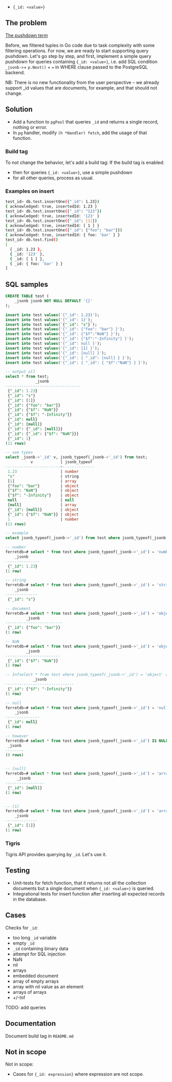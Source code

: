 * `{_id: <value>}`

## The problem

[The pushdown term](https://www.quora.com/What-do-we-mean-when-we-say-SQL-pushdown)

Before, we filtered tuples in Go code due to task complexity with some filtering operations.
For now, we are ready to start supporting query pushdown.
Let's go step by step, and first, implement a simple query pushdown for queries containing `{_id: <value>}`,
i.e. add SQL condition `_jsonb->`+ `p.Next()` + `=` in WHERE clause passed to the PostgreSQL backend.

NB: There is no new functionality from the user perspective – we already support _id values that are documents, for example, and that should not change.

## Solution

* Add a function to `pgPool` that queries `_id`  and returns a single record, nothing or error.
* In `pg` handler, modify `(h *Handler) fetch`, add the usage of that function.


### Build tag

To not change the behavior, let's add a build tag:
If the build tag is enabled:
* then for queries `{_id: <value>}`, use a simple pushdown
* for all other queries, process as usual.

### Examples on insert

```sh
test_id> db.test.insertOne({"_id": 1.23})
{ acknowledged: true, insertedId: 1.23 }
test_id> db.test.insertOne({"_id": "123"})
{ acknowledged: true, insertedId: '123' }
test_id> db.test.insertOne({"_id": [1]})
{ acknowledged: true, insertedId: [ 1 ] }
test_id> db.test.insertOne({"_id": {"foo": "bar"}})
{ acknowledged: true, insertedId: { foo: 'bar' } }
test_id> db.test.find()
[
  { _id: 1.23 },
  { _id: '123' },
  { _id: [ 1 ] },
  { _id: { foo: 'bar' } }
]
```


## SQL samples

```sql
CREATE TABLE test (
	_jsonb jsonb NOT NULL DEFAULT '{}'
);

insert into test values('{"_id": 1.23}');
insert into test values('{"_id": 1}');
insert into test values(`{"_id": "s"}`);
insert into test values('{"_id": {"foo": "bar"} }');
insert into test values('{"_id": {"$f":"NaN"} }');
insert into test values('{"_id": {"$f":"-Infinity"} }');
insert into test values('{"_id": null }');
insert into test values('{"_id": [1] }');
insert into test values('{"_id": [null] }');
insert into test values('{"_id": { "_id": [null] } }');
insert into test values('{"_id": { "_id": { "$f":"NaN"} } }');

-- output all
select * from test;
             _jsonb
---------------------------------
 {"_id": 1.23}
 {"_id": "s"}
 {"_id": [1]}
 {"_id": {"foo": "bar"}}
 {"_id": {"$f": "NaN"}}
 {"_id": {"$f": "-Infinity"}}
 {"_id": null}
 {"_id": [null]}
 {"_id": {"_id": [null]}}
 {"_id": {"_id": {"$f": "NaN"}}}
 {"_id": 1}
(11 rows)

-- see types
select _jsonb->'_id' v, jsonb_typeof(_jsonb->'_id') from test;
           v            | jsonb_typeof
------------------------+--------------
 1.23                   | number
 "s"                    | string
 [1]                    | array
 {"foo": "bar"}         | object
 {"$f": "NaN"}          | object
 {"$f": "-Infinity"}    | object
 null                   | null
 [null]                 | array
 {"_id": [null]}        | object
 {"_id": {"$f": "NaN"}} | object
 1                      | number
(11 rows)

-- example
select jsonb_typeof(_jsonb->'_id') from test where jsonb_typeof(_jsonb->'_id') = 'number';

-- number
ferretdb=# select * from test where jsonb_typeof(_jsonb->'_id') = 'number' and (_jsonb->'_id')::numeric = 1.23;
    _jsonb
---------------
 {"_id": 1.23}
(1 row)

-- string
ferretdb=# select * from test where jsonb_typeof(_jsonb->'_id') = 'string' and (_jsonb->'_id')::text = '"s"';
    _jsonb
--------------
 {"_id": "s"}

-- document
ferretdb=# select * from test where jsonb_typeof(_jsonb->'_id') = 'object' and _jsonb->'_id' = '{"foo": "bar"}'::jsonb;
         _jsonb
-------------------------
 {"_id": {"foo": "bar"}}
(1 row)

-- NaN
ferretdb=# select * from test where jsonb_typeof(_jsonb->'_id') = 'object' and _jsonb->'_id' = '{"$f":"NaN"}'::jsonb;
         _jsonb
------------------------
 {"_id": {"$f": "NaN"}}
(1 row)

-- Infselect * from test where jsonb_typeof(_jsonb->'_id') = 'object' and _jsonb->'_id' = '{"$f":"-Infinity"}'::jsonb;
            _jsonb
------------------------------
 {"_id": {"$f": "-Infinity"}}
(1 row)

-- null
ferretdb=# select * from test where jsonb_typeof(_jsonb->'_id') = 'null';
    _jsonb
---------------
 {"_id": null}
(1 row)

-- however
ferretdb=# select * from test where jsonb_typeof(_jsonb->'_id') IS NULL;
 _jsonb
--------
(0 rows)


-- [null]
ferretdb=# select * from test where jsonb_typeof(_jsonb->'_id') = 'array' and _jsonb->'_id' = '[null]'::jsonb;
     _jsonb
-----------------
 {"_id": [null]}
(1 row)


-- [1]
ferretdb=# select * from test where jsonb_typeof(_jsonb->'_id') = 'array' and _jsonb->'_id' = '[1]'::jsonb;
    _jsonb
--------------
 {"_id": [1]}
(1 row)

```

### Tigris

Tigris API provides querying by `_id`. Let's use it.

## Testing

* Unit-tests for fetch function, that it returns not all the collection documents but a single document when `{_id: <value>}` is queried.
* Integrational tests for insert function after inserting all expected records in the database.

## Cases

Checks for `_id`:
* too long `_id` variable
* empty `_id`
* `_id` containing binary data
* attempt for SQL injection
* NaN
* nil
* arrays
* embedded document
* array of empty arrays
* array with nil value as an element
* arrays of arrays
* +/-Inf

TODO: add queries


## Documentation

Document build tag in `README.md`


## Not in scope

Not in scope:
- Cases for `{_id: expression}` where expression are not scope.
